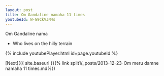```yaml
---
layout: post
title: Om Gandaline namaha 11 times
youtubeId: W-G9CkVJN4s
---
```

 
 
Om Gandaline nama 
 
 -  Who lives on the hilly terrain 
 
  
 
  
 
 
 
 
 
 


{% include youtubePlayer.html id=page.youtubeId %}
 
[Next]({{ site.baseurl }}{% link  split1/_posts/2013-12-23-Om meru damne namaha 11 times.md%})
 
